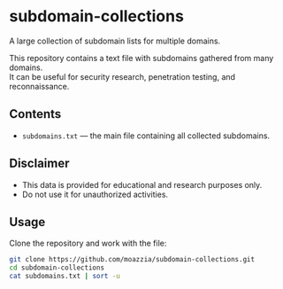 # subdomain-collections
A large collection of subdomain lists for multiple domains.

This repository contains a text file with subdomains gathered from many domains.  
It can be useful for security research, penetration testing, and reconnaissance.

## Contents
- `subdomains.txt` — the main file containing all collected subdomains.

## Disclaimer
<ul>
<li>This data is provided for educational and research purposes only.</li>
<li>Do not use it for unauthorized activities.</li>
</ul>

## Usage
Clone the repository and work with the file:
```bash
git clone https://github.com/moazzia/subdomain-collections.git
cd subdomain-collections
cat subdomains.txt | sort -u

